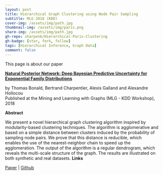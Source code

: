 ```yaml
---
layout: post
title: Hierarchical Graph Clustering using Node Pair Sampling
subtitle: MLG 2018 (KDD)
cover-img: /assets/img/path.jpg
thumbnail-img: /assets/img/paris.png
share-img: /assets/img/path.jpg
gh-repo: sharpenb/Hierarchical-Paris-Clustering
gh-badge: [star, fork, follow]
tags: [Hierarchical Inference, Graph Data]
comment: false
---
```


This page is about our paper

[**Natural Posterior Network: Deep Bayesian Predictive Uncertainty for Exponential Family Distributions**](https://arxiv.org/pdf/1806.01664.pdf)

by Thomas Bonald, Bertrand Charpentier, Alexis Galland and Alexandre Hollocou  
Published at the Mining and Learning with Graphs (MLG - KDD Workshop), 2018

**Abstract**

We present a novel hierarchical graph clustering algorithm inspired by modularity-based clustering techniques. The algorithm is agglomerative and based on a simple distance between clusters induced by the probability of sampling node pairs. We prove that this distance is reducible, which enables the use of the nearest-neighbor chain to speed up the agglomeration. The output of the algorithm is a regular dendrogram, which reveals the multi-scale structure of the graph. The results are illustrated on both synthetic and real datasets.
**Links**

[Paper](https://arxiv.org/pdf/1806.01664.pdf) | [Github](https://github.com/sharpenb/Hierarchical-Paris-Clustering)
